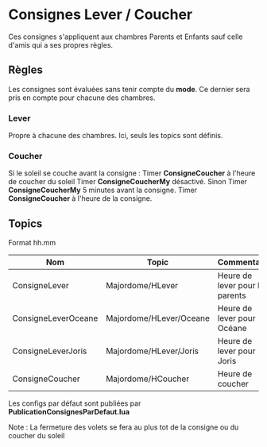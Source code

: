 # Consignes Lever / Coucher

Ces consignes s'appliquent aux chambres Parents et Enfants sauf celle d'amis qui a ses propres règles.

## Règles

Les consignes sont évaluées sans tenir compte du **mode**. Ce dernier sera pris en compte pour chacune des chambres.

### Lever

Propre à chacune des chambres. Ici, seuls les topics sont définis.

### Coucher

Si le soleil se couche avant la consigne :
	Timer **ConsigneCoucher** à l'heure de coucher du soleil
	Timer **ConsigneCoucherMy** désactivé.
Sinon
	Timer **ConsigneCoucherMy** 5 minutes avant la consigne.
	Timer **ConsigneCoucher** à l'heure de la consigne. 

## Topics

Format hh.mm

Nom | Topic | Commentaire
--- | ----- | -----
ConsigneLever | Majordome/HLever | Heure de lever pour les parents
ConsigneLeverOceane | Majordome/HLever/Oceane | Heure de lever pour Océane
ConsigneLeverJoris | Majordome/HLever/Joris | Heure de lever pour Joris
ConsigneCoucher | Majordome/HCoucher | Heure de coucher

Les configs par défaut sont publiées par **PublicationConsignesParDefaut.lua**

Note : La fermeture des volets se fera au plus tot de la consigne ou du coucher du soleil
